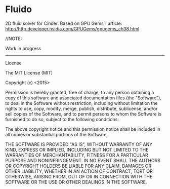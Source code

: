 # Fluido

2D fluid solver for Cinder.
 Based on GPU Gems 1 article:
 http://http.developer.nvidia.com/GPUGems/gpugems_ch38.html
 
 //NOTE:
 
 Work in progress

----------------------------------------------------------------------------------------------------------------------------------

License

The MIT License (MIT)


Copyright (c) <2015> <Luca Lolli>

Permission is hereby granted, free of charge, to any person obtaining a copy of this software and associated documentation files (the "Software"), to deal in the Software without restriction, including without limitation the rights to use, copy, modify, merge, publish, distribute, sublicense, and/or sell copies of the Software, and to permit persons to whom the Software is furnished to do so, subject to the following conditions:

The above copyright notice and this permission notice shall be included in all copies or substantial portions of the Software.

THE SOFTWARE IS PROVIDED "AS IS", WITHOUT WARRANTY OF ANY KIND, EXPRESS OR IMPLIED, INCLUDING BUT NOT LIMITED TO THE WARRANTIES OF MERCHANTABILITY, FITNESS FOR A PARTICULAR PURPOSE AND NONINFRINGEMENT. IN NO EVENT SHALL THE AUTHORS OR COPYRIGHT HOLDERS BE LIABLE FOR ANY CLAIM, DAMAGES OR OTHER LIABILITY, WHETHER IN AN ACTION OF CONTRACT, TORT OR OTHERWISE, ARISING FROM, OUT OF OR IN CONNECTION WITH THE SOFTWARE OR THE USE OR OTHER DEALINGS IN THE SOFTWARE.
